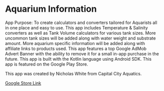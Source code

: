 # Aquarium Information

App Purpose:
To create calculators and converters tailored for Aquarists all in one place and easy to use.
This app includes Temperature & Salinity converters as well as Tank Volume calculators for various tank sizes.
More uncommon tank sizes will be added along with water weight and substrate amount.
More aquarium specific information will be added along with affiliate links to products used.
This app features a top Google AdMob Advert Banner with the ability to remove it for a small in-app purchase in the future.
This app is built with the Kotlin language using Android SDK.
This app is featured on the Google Play Store.

This app was created by Nicholas White from Capital City Aquatics.

[Google Store Link](https://play.google.com/store/apps/details?id=cca.capitalcityaquatics.aquariuminfo&hl=en_US&pli=1)
